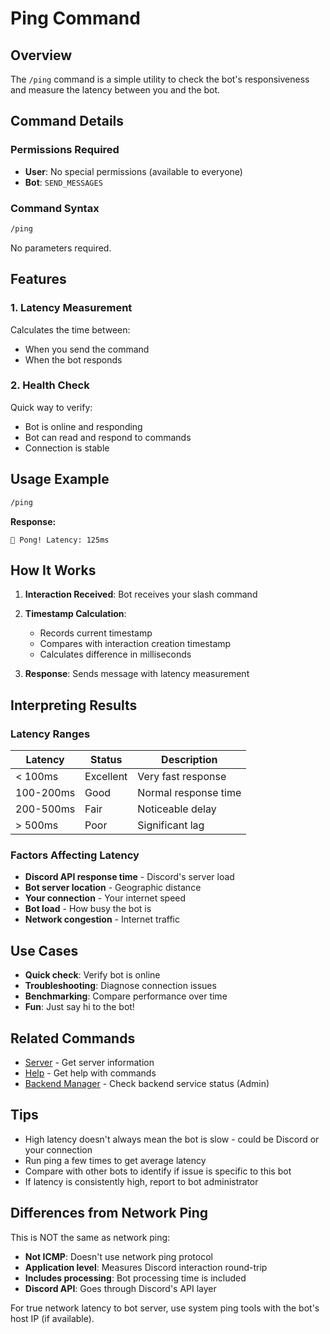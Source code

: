 # Ping Command

## Overview

The `/ping` command is a simple utility to check the bot's responsiveness and measure the latency between you and the bot.

## Command Details

### Permissions Required

- **User**: No special permissions (available to everyone)
- **Bot**: `SEND_MESSAGES`

### Command Syntax

```bash
/ping
```

No parameters required.

## Features

### 1. **Latency Measurement**

Calculates the time between:

- When you send the command
- When the bot responds

### 2. **Health Check**

Quick way to verify:

- Bot is online and responding
- Bot can read and respond to commands
- Connection is stable

## Usage Example

```bash
/ping
```

**Response:**

```text
🏓 Pong! Latency: 125ms
```

## How It Works

1. **Interaction Received**: Bot receives your slash command

2. **Timestamp Calculation**:
   - Records current timestamp
   - Compares with interaction creation timestamp
   - Calculates difference in milliseconds

3. **Response**: Sends message with latency measurement

## Interpreting Results

### Latency Ranges

| Latency   | Status    | Description          |
| --------- | --------- | -------------------- |
| < 100ms   | Excellent | Very fast response   |
| 100-200ms | Good      | Normal response time |
| 200-500ms | Fair      | Noticeable delay     |
| > 500ms   | Poor      | Significant lag      |

### Factors Affecting Latency

- **Discord API response time** - Discord's server load
- **Bot server location** - Geographic distance
- **Your connection** - Your internet speed
- **Bot load** - How busy the bot is
- **Network congestion** - Internet traffic

## Use Cases

- **Quick check**: Verify bot is online
- **Troubleshooting**: Diagnose connection issues
- **Benchmarking**: Compare performance over time
- **Fun**: Just say hi to the bot!

## Related Commands

- [Server](server.md) - Get server information
- [Help](help.md) - Get help with commands
- [Backend Manager](backend-manager.md) - Check backend service status (Admin)

## Tips

- High latency doesn't always mean the bot is slow - could be Discord or your connection
- Run ping a few times to get average latency
- Compare with other bots to identify if issue is specific to this bot
- If latency is consistently high, report to bot administrator

## Differences from Network Ping

This is NOT the same as network ping:

- **Not ICMP**: Doesn't use network ping protocol
- **Application level**: Measures Discord interaction round-trip
- **Includes processing**: Bot processing time is included
- **Discord API**: Goes through Discord's API layer

For true network latency to bot server, use system ping tools with the bot's host IP (if available).
